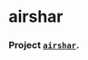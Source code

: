 # airshar

### Project  <a href="https://fkastroy.000webhostapp.com/" target="_blank">`airshar`</a>.
